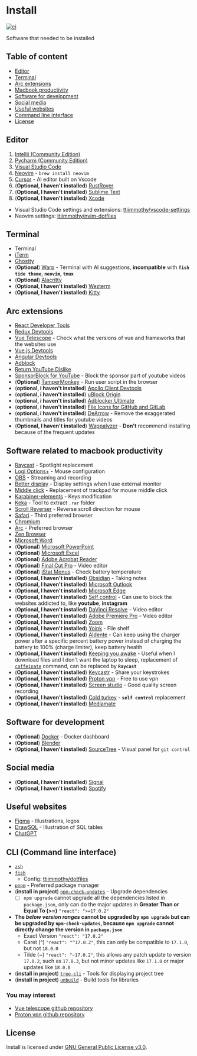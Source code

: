 # Install
[![ci](https://github.com/ttiimmothy/install/actions/workflows/ci.yml/badge.svg)](https://github.com/ttiimmothy/Install/actions/workflows/ci.yml)

Software that needed to be installed

## Table of content

- [Editor](#editor)
- [Terminal](#terminal)
- [Arc extensions](#arc-extensions)
- [Macbook productivity](#software-related-to-macbook-productivity)
- [Software for development](#software-for-development)
- [Social media](#social-media)
- [Useful websites](#useful-websites)
- [Command line interface](#cli-command-line-interface)
- [License](#license)

## Editor

1. [Intellij (Community Edition)](https://www.jetbrains.com/idea/download/?section=mac)
1. [Pycharm (Community Edition)](https://www.jetbrains.com/pycharm/download/?section=mac)
1. [Visual Studio Code](https://code.visualstudio.com/)
1. [Neovim](https://github.com/neovim/neovim) - `brew install neovim`
1. [Cursor](https://www.cursor.com/) - AI editor built on Vscode
1. (**Optional, I haven't installed**) [RustRover](https://www.jetbrains.com/rust/nextversion/)
1. (**Optional, I haven't installed**) [Sublime Text](https://www.sublimetext.com/)
1. (**Optional, I haven't installed**) [Xcode](https://developer.apple.com/download/all/?q=Xcode)

- Visual Studio Code settings and extensions: [ttiimmothy/vscode-settings](https://github.com/ttiimmothy/vscode-settings)
- Neovim settings: [ttiimmothy/nvim-dotfiles](https://github.com/ttiimmothy/dotfiles/tree/main/.config/nvim)

## Terminal

- Terminal
- [iTerm](https://iterm2.com/)
- [Ghostty](https://ghostty.org/download)
- (**Optional**) [Warp](https://www.warp.dev/) - Terminal with AI suggestions, **incompatible** with **`fish tide theme`**, **`neovim`**, **`tmux`**
- (**Optional**) [Alacritty](https://alacritty.org/)
- (**Optional, I haven't installed**) [Wezterm](https://wezfurlong.org/wezterm/install/macos.html)
- (**Optional, I haven't installed**) [Kitty](https://sw.kovidgoyal.net/kitty/binary/)

## Arc extensions

- [React Developer Tools](https://chromewebstore.google.com/detail/react-developer-tools/fmkadmapgofadopljbjfkapdkoienihi)
- [Redux Devtools](https://chromewebstore.google.com/detail/redux-devtools/lmhkpmbekcpmknklioeibfkpmmfibljd)
- [Vue Telescope](https://chromewebstore.google.com/detail/vue-telescope/neaebjphlfplgdhedjdhcnpjkndddbpd) - Check what the versions of vue and frameworks that the websites use
- [Vue.js Devtools](https://chromewebstore.google.com/detail/vuejs-devtools/nhdogjmejiglipccpnnnanhbledajbpd)
- [Angular Devtools](https://chromewebstore.google.com/detail/angular-devtools/ienfalfjdbdpebioblfackkekamfmbnh)
- [Adblock](https://chromewebstore.google.com/detail/adblock-%E2%80%94-block-ads-acros/gighmmpiobklfepjocnamgkkbiglidom)
- [Return YouTube Dislike](https://chromewebstore.google.com/detail/gebbhagfogifgggkldgodflihgfeippi)
- [SponsorBlock for YouTube](https://chromewebstore.google.com/detail/sponsorblock-for-youtube/mnjggcdmjocbbbhaepdhchncahnbgone) - Block the sponsor part of youtube videos
- (**Optional**) [TamperMonkey](https://chromewebstore.google.com/detail/tampermonkey/dhdgffkkebhmkfjojejmpbldmpobfkfo?hl=en-US&utm_source=ext_sidebar) - Run user script in the browser
- (**optional, i haven't installed**) [Apollo Client Devtools](https://chromewebstore.google.com/detail/apollo-client-devtools/jdkknkkbebbapilgoeccciglkfbmbnfm)
- (**optional, i haven't installed**) [uBlock Origin](https://chromewebstore.google.com/detail/ublock-origin/cjpalhdlnbpafiamejdnhcphjbkeiagm)
- (**optional, i haven't installed**) [Adblocker Ultimate](https://chromewebstore.google.com/detail/adblocker-ultimate/ohahllgiabjaoigichmmfljhkcfikeof?pli=1)
- (**optional, i haven't installed**) [File Icons for GitHub and GitLab](https://chrome.google.com/webstore/detail/file-icons-for-github-and/ficfmibkjjnpogdcfhfokmihanoldbfe)
- (**optional, i haven't installed**) [DeArrow](https://chromewebstore.google.com/detail/dearrow-better-titles-and/enamippconapkdmgfgjchkhakpfinmaj) - Remove the exaggerated thumbnails and titles for youtube videos
- (**Optional, I haven't installed**) [Wappalyzer](https://chromewebstore.google.com/detail/wappalyzer-technology-pro/gppongmhjkpfnbhagpmjfkannfbllamg) - **Don't** recommend installing because of the frequent updates

## Software related to macbook productivity

- [Raycast](https://raycast.com/) - Spotlight replacement
- [Logi Options+](https://www.logitech.com/en-us/software/options.html) - Mouse configuration
- [OBS](https://obsproject.com/) - Streaming and recording
- [Better display](https://github.com/waydabber/BetterDisplay) - Display settings when I use external monitor
- [Middle click](https://github.com/artginzburg/MiddleClick-Sonoma) - Replacement of trackpad for mouse middle click
- [Karabiner-elements](https://karabiner-elements.pqrs.org/) - Keys modification
- [Keka](https://www.keka.io/en/) - Tool to extract `.rar` folder
- [Scroll Reverser](https://pilotmoon.com/scrollreverser/#relnotes) - Reverse scroll direction for mouse
- [Safari](https://www.apple.com/ca/safari/) - Third preferred browser
- [Chromium](https://dev.to/pixelrena/installing-chromium-on-mac-apple-m2-pro-tutorial-4i4i)
- [Arc](https://arc.net/) - Preferred browser
- [Zen Browser](https://zen-browser.app/)
- [Microsoft Word](https://www.microsoft.com/en-us/microsoft-365/download-office)
- (**Optional**) [Microsoft PowerPoint](https://www.microsoft.com/en-us/microsoft-365/download-office)
- (**Optional**) [Microsoft Excel](https://www.microsoft.com/en-us/microsoft-365/download-office)
- (**Optional**) [Adobe Acrobat Reader](https://get.adobe.com/reader/)
- (**Optional**) [Final Cut Pro](https://www.apple.com/ca/final-cut-pro/) - Video editor
- (**Optional**) [iStat Menus](https://bjango.com/mac/istatmenus/) - Check battery temperature
- (**Optional, I haven't installed**) [Obsidian](https://obsidian.md) - Taking notes
- (**Optional, I haven't installed**) [Microsoft Outlook](https://www.microsoft.com/en-us/microsoft-365/download-office)
- (**Optional, I haven't installed**) [Microsoft Edge](https://www.microsoft.com/en-us/edge?ep=198&form=MA13L7&es=40)
- (**Optional, I haven't installed**) [Self control](https://selfcontrolapp.com/) - Can use to block the websites addicted to, like **youtube**, **instagram**
- (**Optional, I haven't installed**) [DaVinci Resolve](https://www.blackmagicdesign.com/products/davinciresolve/edit) - Video editor
- (**Optional, I haven't installed**) [Adobe Premiere Pro](https://www.adobe.com/ca/products/premiere.html) - Video editor
- (**Optional, I haven't installed**) [Zoom](https://zoom.us/download)
- (**Optional, I haven't installed**) [Yoink](https://eternalstorms.at/yoink/mac/) - File shelf
- (**Optional, I haven't installed**) [Aldente](https://apphousekitchen.com/pricing/?utm_campaign=bogsponsoring&utm_medium=youtube-description&utm_source=youtube) - Can keep using the charger power after a specific percent battery power instead of charging the battery to 100% (charge limiter), keep battery health
- (**Optional, I haven't installed**) [Keeping you awake](https://keepingyouawake.app/) - Useful when I download files and I don't want the laptop to sleep, replacement of [`caffeinate`](https://james.brooks.page/blog/macos-caffeinate-command) command, can be replaced by **`Raycast`**
- (**Optional, I haven't installed**) [Keycastr](https://github.com/keycastr/keycastr) - Share your keystrokes
- (**Optional, I haven't installed**) [Proton vpn](https://protonvpn.com/l/vpn-home?url_id=282&u-tm_campaign=ww-all-2c-vpn-gro_aff-g_acq-partners_program&utm_source=aid-tune-6779&utm_medium=link&utm_term=vpn_home_landing&utm_content=26&phfp=false) - Free to use vpn
- (**Optional, I haven't installed**) [Screen studio](https://www.screen.studio/?aff=RNK9p) - Good quality screen recording
- (**Optional, I haven't installed**) [Cold turkey](https://getcoldturkey.com/) - **`self control`** replacement
- (**Optional, I haven't installed**) [Mediamate](https://github.com/Wouter01/MediaMate-Releases/releases)

## Software for development

- (**Optional**) [Docker](https://docs.docker.com/desktop/install/mac-install/) - Docker dashboard
- (**Optional**) [Blender](https://www.blender.org/download/)
- (**Optional, I haven't installed**) [SourceTree](https://www.sourcetreeapp.com/) - Visual panel for `git control`

## Social media

- (**Optional, I haven't installed**) [Signal](https://signal.org/download/)
- (**Optional, I haven't installed**) [Spotify](https://www.spotify.com/us/download/mac/)

## Useful websites

- [Figma](https://www.figma.com/) - Illustrations, logos
- [DrawSQL](https://drawsql.app/diagrams) - Illustration of SQL tables
- [ChatGPT](https://chat.openai.com/)

## CLI (Command line interface)

- [`zsh`](https://zsh.org/)
- [`fish`](https://fishshell.com/)
  - Config: [ttiimmothy/dotfiles](https://github.com/ttiimmothy/dotfiles)
- [`pnpm`](https://pnpm.io/) - Preferred package manager
- (**install in project**) [`npm-check-updates`](https://github.com/raineorshine/npm-check-updates) - Upgrade dependencies
  - [ ] `npm upgrade` cannot upgrade all the dependencies listed in `package.json`, only can do the major updates in **Greater Than or Equal To (>=)** `"react": ">=17.0.2"`
- **The *below version ranges* cannot be upgraded by `npm upgrade` but can be upgraded by `npm-check-updates`, because `npm upgrade` cannot directly change the version in `package.json`**
  - Exact Version
  `"react": "17.0.2"`
  - Caret (^)
  `"react": "^17.0.2"`, this can only be compatible to `17.1.0`, but not `18.0.0`
  - Tilde (~)
  `"react": "~17.0.2"`, this allows any patch update to version `17.0.2`, such as `17.0.3`, but not minor updates like `17.1.0` or major updates like `18.0.0`
- (**install in project**) [`tree-cli`](https://github.com/MrRaindrop/tree-cli) - Tools for displaying project tree
- (**install in project**) [`unbuild`](https://github.com/unjs/unbuild) - Build tools for libraries

### You may interest

- [Vue telescope github repository](https://github.com/nuxtlabs/vue-telescope-analyzer)
- [Proton vpn github repository](https://github.com/ProtonVPN/ios-mac-app)

## License

Install is licensed under [GNU General Public License v3.0](LICENSE).
